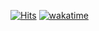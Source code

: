 [![Hits](https://hits.seeyoufarm.com/api/count/incr/badge.svg?url=https%3A%2F%2Fgithub.com%2Fseojw0124&count_bg=%2379C83D&title_bg=%23555555&icon=&icon_color=%23E7E7E7&title=hits&edge_flat=false)](https://hits.seeyoufarm.com)
[![wakatime](https://wakatime.com/badge/user/a43336f2-9e6f-46ed-858d-2696a9dc613f.svg)](https://wakatime.com/@a43336f2-9e6f-46ed-858d-2696a9dc613f)
